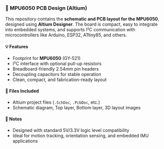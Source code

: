 ### 📌 MPU6050 PCB Design (Altium)

This repository contains the **schematic and PCB layout for the MPU6050**, designed using **Altium Designer**. The board is compact, easy to integrate into embedded systems, and supports I²C communication with microcontrollers like Arduino, ESP32, ATtiny85, and others.

#### 💡 Features

* Footprint for **MPU6050** (GY-521)
* I²C interface with optional pull-up resistors
* Breadboard-friendly 2.54mm pin headers
* Decoupling capacitors for stable operation
* Clean, compact, and fabrication-ready layout

#### 📁 Files Included

* Altium project files (`.SchDoc`, `.PcbDoc`, etc.)
* Schematic diagram, Top layer, Bottom layer, 3D layout images

#### 📎 Notes

* Designed with standard 5V/3.3V logic level compatibility
* Ideal for motion tracking, orientation sensing, and embedded IMU applications
